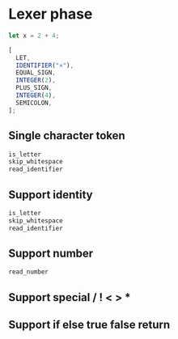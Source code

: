 # Lexer phase

```js
let x = 2 + 4;

[
  LET,
  IDENTIFIER("×"),
  EQUAL_SIGN,
  INTEGER(2),
  PLUS_SIGN,
  INTEGER(4),
  SEMICOLON,
];
```

## Single character token

```rs
is_letter
skip_whitespace
read_identifier
```

## Support identity

```rs
is_letter
skip_whitespace
read_identifier
```

## Support number

```rs
read_number
```

## Support special / ! < > \*

## Support if else true false return
